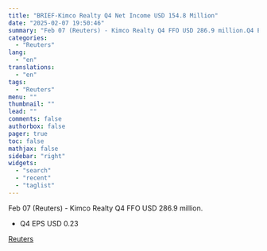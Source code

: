 ```yaml
---
title: "BRIEF-Kimco Realty Q4 Net Income USD 154.8 Million"
date: "2025-02-07 19:50:46"
summary: "Feb 07 (Reuters) - Kimco Realty Q4 FFO USD 286.9 million.Q4 EPS USD 0.23"
categories:
  - "Reuters"
lang:
  - "en"
translations:
  - "en"
tags:
  - "Reuters"
menu: ""
thumbnail: ""
lead: ""
comments: false
authorbox: false
pager: true
toc: false
mathjax: false
sidebar: "right"
widgets:
  - "search"
  - "recent"
  - "taglist"
---
```


Feb 07 (Reuters) - Kimco Realty Q4 FFO USD 286.9 million.

* Q4 EPS USD 0.23

[Reuters](https://www.tradingview.com/news/reuters.com,2025-02-07:newsml_PLXCA3B3D:0-brief-kimco-realty-q4-net-income-usd-154-8-million/)
